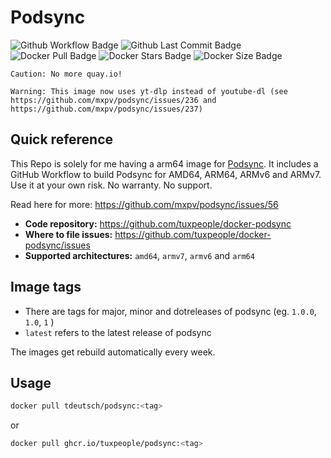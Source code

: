 # Podsync
![Github Workflow Badge](https://github.com/tuxpeople/docker-podsync/actions/workflows/release.yml/badge.svg)
![Github Last Commit Badge](https://img.shields.io/github/last-commit/tuxpeople/docker-podsync)
![Docker Pull Badge](https://img.shields.io/docker/pulls/tdeutsch/podsync)
![Docker Stars Badge](https://img.shields.io/docker/stars/tdeutsch/podsync)
![Docker Size Badge](https://img.shields.io/docker/image-size/tdeutsch/podsync)

    Caution: No more quay.io!

    Warning: This image now uses yt-dlp instead of youtube-dl (see https://github.com/mxpv/podsync/issues/236 and https://github.com/mxpv/podsync/issues/237)
## Quick reference

This Repo is solely for me having a arm64 image for [Podsync](https://github.com/mxpv/podsync). It includes a GitHub Workflow to build Podsync for AMD64, ARM64, ARMv6 and ARMv7. Use it at your own risk. No warranty. No support.

Read here for more: https://github.com/mxpv/podsync/issues/56

* **Code repository:**
  https://github.com/tuxpeople/docker-podsync
* **Where to file issues:**
  https://github.com/tuxpeople/docker-podsync/issues
* **Supported architectures:**
  ```amd64```, ```armv7```, ```armv6``` and ```arm64```

## Image tags
- There are tags for major, minor and dotreleases of podsync (eg. ```1.0.0```, ```1.0```, ```1``` )
- ```latest``` refers to the latest release of podsync

The images get rebuild automatically every week.
## Usage

```sh
docker pull tdeutsch/podsync:<tag>
```

or

```sh
docker pull ghcr.io/tuxpeople/podsync:<tag>
```

